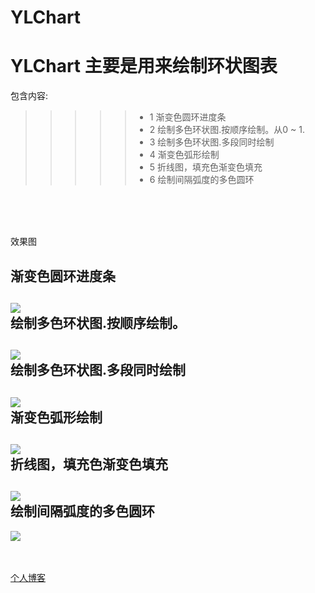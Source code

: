 # YLChart
YLChart  主要是用来绘制环状图表
===
包含内容:<br> 
>>>>>* 1 渐变色圆环进度条<br>
>>>>>* 2 绘制多色环状图.按顺序绘制。从0 ~ 1.<br>
>>>>>* 3 绘制多色环状图.多段同时绘制<br>
>>>>>* 4 渐变色弧形绘制<br>
>>>>>* 5 折线图，填充色渐变色填充<br>
>>>>>* 6 绘制间隔弧度的多色圆环<br>
<br>
<br>
<br>

效果图
##

渐变色圆环进度条 <br>
-----
 ![](https://github.com/lele9096/YLChart/raw/master/imageSource/demoImg_1.png)
 <br>
绘制多色环状图.按顺序绘制。 <br>
-----
![](https://github.com/lele9096/YLChart/raw/master/imageSource/demoImg_2.png)
<br>
绘制多色环状图.多段同时绘制 <br>
-----
![](https://github.com/lele9096/YLChart/raw/master/imageSource/demoImg_3.png)
<br>
渐变色弧形绘制 <br>
-----
![](https://github.com/lele9096/YLChart/raw/master/imageSource/demoImg_4.png)
<br>
折线图，填充色渐变色填充 <br>
-----
![](https://github.com/lele9096/YLChart/raw/master/imageSource/demoImg_5.png)
<br>
绘制间隔弧度的多色圆环 <br>
-----
![](https://github.com/lele9096/YLChart/raw/master/imageSource/demoImg_6.png)
<br>
<br>
<br>




[个人博客](http://blog.csdn.net/lele9096_bk )



